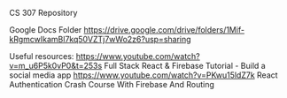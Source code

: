 CS 307 Repository

Google Docs Folder
https://drive.google.com/drive/folders/1Mif-kRgmcwIkamBl7kq50VZTj7wWo2z6?usp=sharing

Useful resources:
https://www.youtube.com/watch?v=m_u6P5k0vP0&t=253s Full Stack React & Firebase Tutorial - Build a social media app
https://www.youtube.com/watch?v=PKwu15ldZ7k React Authentication Crash Course With Firebase And Routing

